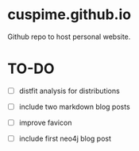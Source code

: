 # cuspime.github.io
Github repo to host personal website.

# TO-DO
- [ ] distfit analysis for distributions
- [ ] include two markdown blog posts
- [ ] improve favicon
- [ ] include first neo4j blog post
 
